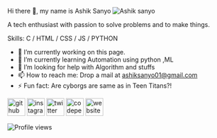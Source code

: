  Hi there 👋, my name is Ashik Sanyo
![Ashik sanyo](https://user-images.githubusercontent.com/66254994/100312196-a9e89c00-2fd7-11eb-95c8-e475aa4cfcc7.png)

A tech enthusiast with passion to solve problems and to make things.

Skills: C / HTML / CSS / JS / PYTHON

- 🔭 I’m currently working on this page. 
- 🌱 I’m currently learning Automation using python ,ML 
- 🤔 I’m looking for help with Algorithm and stuffs 
- 📫 How to reach me: Drop a mail at ashiksanyo01@gmail.com 
- ⚡ Fun fact: Are cyborgs are same as in Teen Titans?! 


[<img src='https://cdn.jsdelivr.net/npm/simple-icons@3.0.1/icons/github.svg' alt='github' height='40'>](https://github.com/ashiksanyo10)  [<img src='https://cdn.jsdelivr.net/npm/simple-icons@3.0.1/icons/instagram.svg' alt='instagram' height='40'>](https://www.instagram.com/sanyo.jpeg/)  [<img src='https://cdn.jsdelivr.net/npm/simple-icons@3.0.1/icons/twitter.svg' alt='twitter' height='40'>](https://twitter.com/@ashsanyo)  [<img src='https://cdn.jsdelivr.net/npm/simple-icons@3.0.1/icons/codepen.svg' alt='codepen' height='40'>](https://codepen.io/@ashsanyo)  [<img src='https://cdn.jsdelivr.net/npm/simple-icons@3.0.1/icons/icloud.svg' alt='website' height='40'>](https://ashiksanyo.netlify.app/)  

![Profile views](https://gpvc.arturio.dev/ashiksanyo10)  
